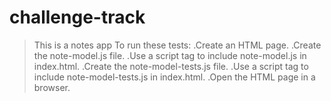 # challenge-track
>This is a notes app 
> To run these tests:
    .Create an HTML page.
    .Create the note-model.js file.
    .Use a script tag to include note-model.js in index.html.
    .Create the note-model-tests.js file.
    .Use a script tag to include note-model-tests.js in index.html.
    .Open the HTML page in a browser.
 

